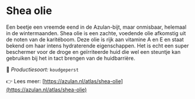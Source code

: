 # Shea olie

Een beetje een vreemde eend in de Azulan-bijt, maar onmisbaar, helemaal in de wintermaanden. Shea olie is een zachte, voedende olie afkomstig uit de noten van de karitéboom. Deze olie is rijk aan vitamine A en E en staat bekend om haar intens hydraterende eigenschappen. Het is echt een super beschermer voor de droge en geïrriteerde huid die wel een steuntje kan gebruiken bij het in tact brengen van de huidbarrière.

🔧 *Productiesoort:* `koudgeperst`

👉 Lees meer: [https://azulan.nl/atlas/shea-olie](https://azulan.nl/atlas/shea-olie)
